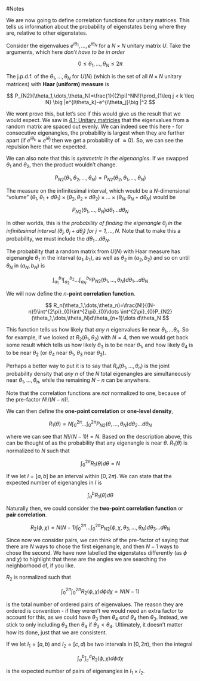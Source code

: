 #Notes 

We are now going to define correlation functions for unitary matrices. This tells us information about the probability of eigenstates being where they are, relative to other eigenstates. 

Consider the eigenvalues $e^{i\theta_1},\dots,e^{i\theta_N}$ for a $N\times N$ unitary matrix $U$. Take the arguments, which here *don’t have to be in order*

$$
0 \leq \theta_1,\dots,\theta_N \leq 2\pi
$$

The j.p.d.f. of the $\theta_1,\dots,\theta_N$ for $U(N)$ (which is the set of all $N\times N$ unitary matrices) with **Haar (uniform) measure** is

$$
P_{N2}(\theta_1,\dots,\theta_N)=\frac{1}{(2\pi)^NN!}\prod_{1\leq j < k \leq N} \big |e^{i\theta_k}-e^{i\theta_j}\big |^2
$$

We wont prove this, but let’s see if this would give us the result that we would expect. We saw in [4.1: Unitary matricies](https://www.notion.so/4-1-Unitary-matricies-17d420b0cf9f80d6a68fdb0349c7bfdf?pvs=21) that the eigenvalues from a random matrix are spaced out evenly. We can indeed see this here - for consecutive eigenangles, the probability is largest when they are further apart (if $e^{i\theta_k} \approx e^{i\theta_j}$ then we get a probability of $\approx 0$). So, we can see the repulsion here that we expected. 

We can also note that this is *symmetric in the eigenangles*. If we swapped $\theta_1$ and $\theta_2$, then the product wouldn’t change. 

$$
P_{N2}(\theta_1,\theta_2,\dots,\theta_N)= P_{N2}(\theta_2, \theta_1,\dots,\theta_N)
$$

The measure on the infinitesimal interval, which would be a $N$-dimensional “volume” $(\theta_1,\theta_1+d\theta_1)\times (\theta_2,\theta_2+d\theta_2)\times \dots \times (\theta_N,\theta_N+d\theta_N)$ would be 

$$
P_{N2}(\theta_1,\dots,\theta_N)d\theta_1\dots d\theta_N
$$

In other worlds, this is the *probability of finding the eigenangle $\theta_j$ in the infinitesimal interval $(\theta_j,\theta_j+d\theta_j)$ for $j=1,\dots,N$.* Note that to make this a probability, we must include the $d\theta_1\dots d\theta_N$. 

The probability that a random matrix from $U(N)$ with Haar measure has eigenangle $\theta_1$ in the interval $(a_1,b_1)$, as well as $\theta_2$ in $(a_2,b_2)$ and so on until $\theta_N$ in $(a_N,b_N)$ is

$$
\int^{b_1}_{a_1}\int^{b_2}_{a_2}\dots \int^{b_N}_{a_N}P_{N2}(\theta_1,\dots,\theta_N)d\theta_1\dots d\theta_N
$$

We will now define the $n$**-point correlation function**. 

$$
R_n(\theta_1,\dots,\theta_n)=\frac{N!}{(N-n)!}\int^{2\pi}_{0}\int^{2\pi}_{0}\dots \int^{2\pi}_{0}P_{N2}(\theta_1,\dots,\theta_N)d\theta_{n+1}\dots d\theta_N
$$

This function tells us how likely that *any $n$* eigenvalues lie near $\theta_1,\dots\theta_n$. So for example, if we looked at $R_2(\theta_1,\theta_2)$ with $N=4$, then we would get back some result which tells us how likely $\theta_3$ is to be near $\theta_1$, and how likely $\theta_4$ is to be near $\theta_2$ (or $\theta_4$ near $\theta_1$, $\theta_3$ near $\theta_2$). 

Perhaps a better way to put it is to say that $R_n(\theta_1,\dots,\theta_n)$ is the joint probability density that *any $n$* of the $N$ total eigenangles are simultaneously near $\theta_1,\dots,\theta_n$, while the remaining $N-n$ can be anywhere.

Note that the correlation functions are *not* normalized to one, because of the pre-factor $N!/(N-n)!$. 

We can then define the **one-point correlation** or **one-level density**,

$$
R_1(\theta)=N\int^{2\pi}_{0}\dots \int^{2\pi}_{0}P_{N2}(\theta,\dots,\theta_N)d\theta_{2}\dots d\theta_N
$$

where we can see that $N!/(N-1)!=N$. Based on the description above, this can be thought of as the probability that any eigenangle is near $\theta$. $R_1(\theta)$ is normalized to $N$ such that

$$
\int^{2\pi}_0R_1(\theta)d\theta =N
$$

If we let $I=[a,b]$ be an interval within $[0,2\pi)$. We can state that the expected number of eigenangles in $I$ is

$$
\int^b_aR_1(\theta)d\theta
$$

Naturally then, we could consider the **two-point correlation function** or **pair correlation**. 

$$
R_2(\phi, \chi)=N(N-1)\int^{2\pi}_{0}\dots \int^{2\pi}_{0}P_{N2}(\phi, \chi,\theta_3,\dots,\theta_N)d\theta_{3}\dots d\theta_N
$$

Since now we consider pairs, we can think of the pre-factor of saying that there are $N$ ways to chose the first eigenangle, and then $N-1$ ways to chose the second. We have now labelled the eigenstates differently (as $\phi$ and $\chi$) to highlight that these are the angles we are searching the neighborhood of, if you like. 

$R_2$ is normalized such that

$$
\int^{2\pi}_0\int^{2\pi}_0R_2(\phi,\chi) d\phi d\chi=N(N-1)
$$

is the total number of ordered pairs of eigenvalues. The reason they are ordered is convention - if they weren’t we would need an extra factor to account for this, as we could have $\theta_3$ then $\theta_4$ *and $\theta_4$* then $\theta_3$. Instead, we stick to only including $\theta_3$ then $\theta_4$ if $\theta_3<\theta_4$. Ultimately, it doesn’t matter how its done, just that we are consistent. 

If we let $I_1=[a,b)$ and $I_2=[c,d)$ be two intervals in $[0,2\pi)$, then the integral

$$
\int^b_a\int^d_cR_2(\phi,\chi)d\phi d\chi
$$

is the expected number of pairs of eigenangles in $I_1\times I_2$.